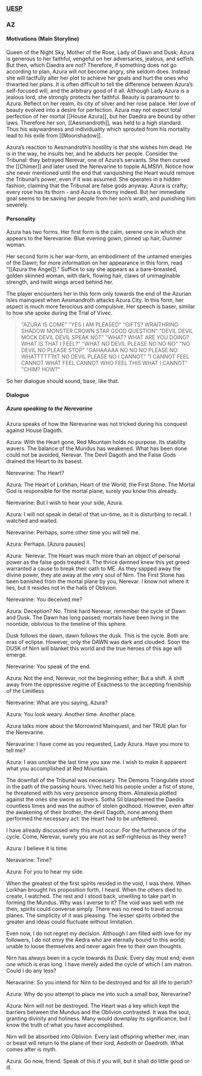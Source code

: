 ### [UESP](https://en.uesp.net/wiki/Lore:Azura)

### AZ
#### Motivations (Main Storyline)
Queen of the Night Sky, Mother of the Rose, Lady of Dawn and Dusk; Azura is generous to her faithful, vengeful on her adversaries, jealous, and selfish. But then, which Daedra are not? Therefore, if something does not go according to plan, Azura will not become angry, she seldom does. Instead she will tactfully alter her plot to achieve her goals and hurt the ones who thwarted her plans. It is often difficult to tell the difference between Azura’s self-focused will, and the arbitrary good of it all. Although Lady Azura is a jealous lord, she strongly protects her faithful. Beauty is paramount to Azura. Reflect on her realm, its city of silver and her rose palace. Her love of beauty evolved into a desire for perfection. Azura may not expect total perfection of her mortal [[House Azura]], but her Daedra are bound by other laws. Therefore her son, [[Aesmandroth]], was held to a high standard. Thus his waywardness and individuality which sprouted from his mortality lead to his exile from [[Moonshadow]].

Azura’s reaction to Aesmandroth’s hostility is that she wishes him dead. He is in the way, he insults her, and he abducts her people. Consider the Tribunal: they betrayed Nerevar, one of Azura’s servants. She then cursed the [[Chimer]] and later used the Nerevarine to topple ALMSIVI. Notice how she never mentioned until the end that vanquishing the Heart would remove the Tribunal’s power, even if it was assumed. She operates in a hidden fashion, claiming that the Tribunal are false gods anyway. Azura is crafty; every rose has its thorn - and Azura is thorny indeed. But her immediate goal seems to be saving her people from her son’s wrath, and punishing him severely.
#### Personality
Azura has two forms. Her first form is the calm, serene one in which she appears to the Nerevarine: Blue evening gown, pinned up hair, Dunmer woman.

Her second form is her war-form, an embodiment of the untamed energies of the Dawn; for more information on her appearance in this form, read “[[Azura the Angel]].” Suffice to say she appears as a bare-breasted, golden skinned woman, with dark, flowing hair, claws of unimaginable strength, and twilit wings arced behind her.

The player encounters her in this form only towards the end of the Azurian Isles mainquest when Aesmandroth attacks Azura City. In this form, her aspect is much more ferocious and compulsive. Her speech is baser, similar to how she spoke during the Trial of Vivec.

> "AZURA IS COME"
> "YES I AM PLEASED"
> "GIFTS? WRAITHRING SHADOW MONSTER CROWN STAR GOOD QUESTION"
> "DEVIL DEVIL MOCK DEVIL DEVIL SPEAK NOT"
> "WHAT? WHAT ARE YOU DOING? WHAT IS THAT I FEEL?"
> "WHAT NO DEVIL PLEASE NO NO NO"
> "NO DEVIL NO PLEASE STOP"
> "GAHAAAAA NO NO NO PLEASE NO WHATTTTTTttT NO DEVIL PLEASE NO I CANNOT"
> "I CANNOT FEEL CANNOT WHAT FEEL CANNOT WHO FEEL THIS WHAT I CANNOT"
> "CHIM? HOW?"

So her dialogue should sound, base, like that.

#### Dialogue
##### Azura speaking to the Nerevarine
Azura speaks of how the Nerevarine was not tricked during his conquest against House Dagoth.

Azura: With the Heart gone, Red Mountain holds no purpose. Its stability wavers. The balance of the Mundus has weakened. What has been done could not be avoided, Nerevar. The Devil Dagoth and the False Gods drained the Heart to its basest.

Nerevarine: The Heart?

Azura: The Heart of Lorkhan, Heart of the World, the First Stone. The Mortal God is responsible for the mortal plane, surely you know this already.

Nerevarine: But I wish to hear your side, Azura.

Azura: I will not speak in detail of that un-time, as it is disturbing to recall. I watched and waited.

Nerevarine: Perhaps, some other time you will tell me.

Azura: Perhaps. [Azura pauses]

Azura:  Nerevar. The Heart was much more than an object of personal power as the false gods treated it. The thrice damned knew this yet greed warranted a cause to break their oath to ME. As they sapped away the divine power, they ate away at the very soul of Nirn. The First Stone has been banished from the mortal plane by you, Nerevar. I know not where it lies, but it resides not in the halls of Oblivion.

Nerevarine: You deceived me?

Azura: Deception? No. Think hard Nerevar, remember the cycle of Dawn and Dusk. The Dawn has long passed; mortals have been living in the noontide, oblivious to the timeline of this sphere.

Dusk follows the dawn, dawn follows the dusk. This is the cycle. Both are eras of eclipse. However, only the DAWN was dark and clouded. Soon the DUSK of Nirn will blanket this world and the true heroes of this age will emerge.

Nerevarine: You speak of the end.

Azura: Not the end, Nerevar, not the beginning either; But a shift. A shift away from the oppressive regime of Exactness to the accepting friendship of the Limitless

Nerevarine: What are you saying, Azura?

Azura: You look weary. Another time. Another place.

Azura talks more about the Morrowind Mainquest, and her TRUE plan for the Nerevarine.

Neravarine: I have come as you requested, Lady Azura. Have you more to tell me?

Azura: I was unclear the last time you saw me. I wish to make it apparent what you accomplished at Red Mountain.

The downfall of the Tribunal was necessary. The Demons Triangulate stood in the path of the passing hours. Vivec held his people under a fist of stone, he threatened with his very presence among them. Almalexia plotted against the ones she swore as lovers. Sotha Sil blasphemed the Daedra countless times and was the author of stolen godhood. However, even after the awakening of their brother, the devil Dagoth, none among them performed the necessary act: the Heart had to be unfettered.

I have already discussed why this must occur: For the furtherance of the cycle. Come, Nerevar, surely you are not as self-righteous as they were?

Azura: I believe it is time.

Neravarine: Time?

Azura: For you to hear my side.

When the greatest of the first spirits resided in the void, I was there. When Lorkhan brought his proposition forth, I heard. When the others died to create, I watched. The rest and I stood back, unwilling to take part in forming the Mundus. Why was I averse to it? The void was well with me then, spirits could converse simply. There was no need to travel across planes. The simplicity of it was pleasing. The lesser spirits orbited the greater and ideas could fluctuate without limitation.

Even now, I do not regret my decision. Although I am filled with love for my followers, I do not envy the Aedra who are eternally bound to this world; unable to loose themselves and never again free to their own thoughts.

Nirn has always been in a cycle towards its Dusk. Every day must end; even one which is eras long. I have merely aided the cycle of which I am matron. Could I do any less?

Neravarine: So you intend for Nirn to be destroyed and for all life to perish?

Azura: Why do you attempt to place me into such a small box, Nerevarine?

Azura: Nirn will not be destroyed. The Heart was a key which kept the barriers between the Mundus and the Oblivion contrasted. It was the soul, granting divinity and holiness. Many would downplay its significance, but I know the truth of what you have accomplished.

Nirn will be absorbed into Oblivion. Every last offspring whether mer, man or beast will return to the plane of their lord, Aedroth or Daedroth. What comes after is myth.

Azura: Go now, friend. Speak of this if you will, but it shall do little good or ill.